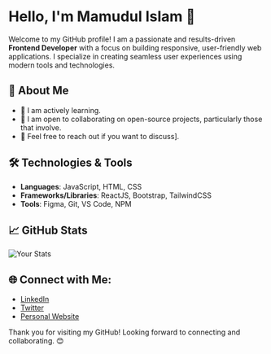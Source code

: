 # Hello, I'm Mamudul Islam 👋

Welcome to my GitHub profile! I am a passionate and results-driven **Frontend Developer** with a focus on building responsive, user-friendly web applications. I specialize in creating seamless user experiences using modern tools and technologies.

## 🚀 About Me
- 🌱 I am actively learning.
- 👯 I am open to collaborating on open-source projects, particularly those that involve.
- 💬 Feel free to reach out if you want to discuss].

## 🛠️ Technologies & Tools
- **Languages**: JavaScript, HTML, CSS
- **Frameworks/Libraries**: ReactJS, Bootstrap, TailwindCSS
- **Tools**: Figma, Git, VS Code, NPM

## 📈 GitHub Stats

![Your Stats](https://github-readme-stats.vercel.app/api?username=YOUR_USERNAME&show_icons=true&hide_title=true&count_private=true&hide=prs&theme=dark)

## 🌐 Connect with Me:
- [LinkedIn](https://www.linkedin.com/in/YOUR_LINKEDIN)
- [Twitter](https://twitter.com/YOUR_TWITTER)
- [Personal Website](https://www.yourwebsite.com)

Thank you for visiting my GitHub! Looking forward to connecting and collaborating. 😊
